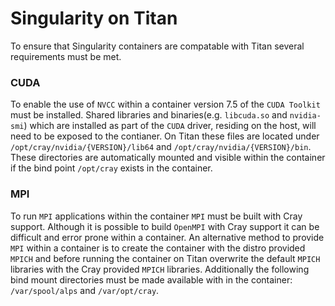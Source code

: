 # Singularity on Titan
To ensure that Singularity containers are compatable with Titan several requirements must be met.

### CUDA
To enable the use of `NVCC` within a container version 7.5 of the `CUDA Toolkit` must be installed. Shared libraries and binaries(e.g. `libcuda.so` and `nvidia-smi`) which are installed as part of the `CUDA` driver, residing on the host,  will need to be exposed to the contianer. On Titan these files are located under `/opt/cray/nvidia/{VERSION}/lib64` and `/opt/cray/nvidia/{VERSION}/bin`. These directories are automatically mounted and visible within the container if the bind point `/opt/cray` exists in the container.

### MPI
To run `MPI` applications within the container `MPI` must be built with Cray support. Although it is possible to build `OpenMPI` with Cray support it can be difficult and error prone within a container. An alternative method to provide `MPI` within a container is to create the container with the distro provided `MPICH` and before running the container on Titan overwrite the default `MPICH` libraries with the Cray provided `MPICH` libraries. Additionally the following bind mount directories must be made available with in the container: `/var/spool/alps` and `/var/opt/cray`.
